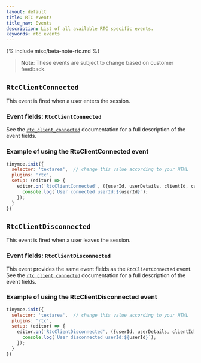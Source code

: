 ```yaml
---
layout: default
title: RTC events
title_nav: Events
description: List of all available RTC specific events.
keywords: rtc events
---
```


{% include misc/beta-note-rtc.md %}

> **Note**: These events are subject to change based on customer feedback.

## `RtcClientConnected`

This event is fired when a user enters the session.

### Event fields: `RtcClientConnected`

See the [`rtc_client_connected`]({{site.baseurl}}/rtc/configuration#rtc_client_connected) documentation for a full description of the event fields.

### Example of using the RtcClientConnected event

```js
tinymce.init({
  selector: 'textarea',  // change this value according to your HTML
  plugins: 'rtc',
  setup: (editor) => {
    editor.on('RtcClientConnected', ({userId, userDetails, clientId, caretNumber, clientInfo}) => {
      console.log(`User connected userId:${userId}`);
    });
  }
})
```

## `RtcClientDisconnected`

This event is fired when a user leaves the session.

### Event fields: `RtcClientDisconnected`

This event provides the same event fields as the `RtcClientConnected` event. See the [`rtc_client_connected`]({{site.baseurl}}/rtc/configuration#rtc_client_connected) documentation for a full description of the event fields.

### Example of using the RtcClientDisconnected event

```js
tinymce.init({
  selector: 'textarea',  // change this value according to your HTML
  plugins: 'rtc',
  setup: (editor) => {
    editor.on('RtcClientDisconnected', ({userId, userDetails, clientId, caretNumber, clientInfo}) => {
      console.log(`User disconnected userId:${userId}`);
    });
  }
})
```
